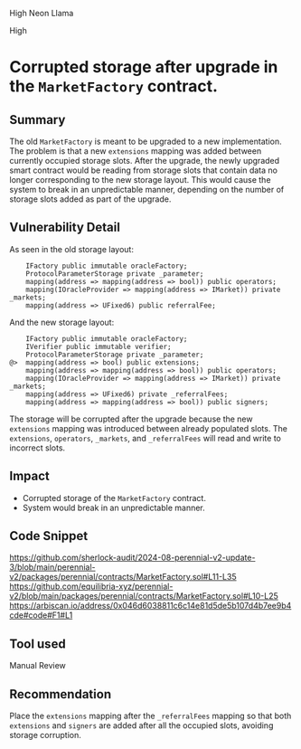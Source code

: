 High Neon Llama

High

# Corrupted storage after upgrade in the `MarketFactory` contract.

## Summary

The old `MarketFactory` is meant to be upgraded to a new implementation. The problem is that a new `extensions` mapping was added between currently occupied storage slots. After the upgrade, the newly upgraded smart contract would be reading from storage slots that contain data no longer corresponding to the new storage layout. This would cause the system to break in an unpredictable manner, depending on the number of storage slots added as part of the upgrade.

## Vulnerability Detail

As seen in the old storage layout:

```solidity
    IFactory public immutable oracleFactory;
    ProtocolParameterStorage private _parameter;
    mapping(address => mapping(address => bool)) public operators;
    mapping(IOracleProvider => mapping(address => IMarket)) private _markets;
    mapping(address => UFixed6) public referralFee;
```

And the new storage layout:

```solidity
    IFactory public immutable oracleFactory;
    IVerifier public immutable verifier;
    ProtocolParameterStorage private _parameter;
@>  mapping(address => bool) public extensions;
    mapping(address => mapping(address => bool)) public operators;
    mapping(IOracleProvider => mapping(address => IMarket)) private _markets;
    mapping(address => UFixed6) private _referralFees;
    mapping(address => mapping(address => bool)) public signers;
```

The storage will be corrupted after the upgrade because the new `extensions` mapping was introduced between already populated slots. The `extensions`, `operators`, `_markets`, and `_referralFees` will read and write to incorrect slots.

## Impact

- Corrupted storage of the `MarketFactory` contract.
- System would break in an unpredictable manner.

## Code Snippet

https://github.com/sherlock-audit/2024-08-perennial-v2-update-3/blob/main/perennial-v2/packages/perennial/contracts/MarketFactory.sol#L11-L35  
https://github.com/equilibria-xyz/perennial-v2/blob/main/packages/perennial/contracts/MarketFactory.sol#L10-L25  
https://arbiscan.io/address/0x046d6038811c6c14e81d5de5b107d4b7ee9b4cde#code#F1#L1

## Tool used

Manual Review

## Recommendation

Place the `extensions` mapping after the `_referralFees` mapping so that both `extensions` and `signers` are added after all the occupied slots, avoiding storage corruption.